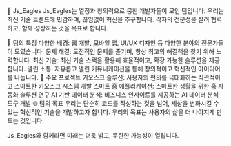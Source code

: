 🦅 Js_Eagles
Js_Eagles는 열정과 창의력으로 뭉친 개발자들이 모인 팀입니다. 우리는 최신 기술 트렌드에 민감하며, 끊임없이 혁신을 추구합니다. 각자의 전문성을 살려 협력하고, 함께 성장하는 것을 목표로 합니다.

🌟 팀의 특징
다양한 배경: 웹 개발, 모바일 앱, UI/UX 디자인 등 다양한 분야의 전문가들이 모였습니다.
문제 해결: 도전적인 문제를 즐기며, 항상 최고의 해결책을 찾기 위해 노력합니다.
최신 기술: 최신 기술 스택을 활용해 효율적이고, 확장 가능한 솔루션을 제공합니다.
열린 소통: 자유롭고 열린 커뮤니케이션을 통해 창의적이고 혁신적인 아이디어를 나눕니다.
🔧 주요 프로젝트
키오스크 솔루션: 사용자의 편의를 극대화하는 직관적이고 스마트한 키오스크 시스템 개발
스마트 홈 애플리케이션: 스마트한 생활을 위한 홈 자동화 솔루션 연구
AI 기반 데이터 분석: 비즈니스 인사이트를 제공하는 AI 데이터 분석 도구 개발
🌐 팀의 목표
우리는 단순히 코드를 작성하는 것을 넘어, 세상을 변화시킬 수 있는 혁신적인 기술을 개발하고자 합니다. 우리의 목표는 사용자의 삶을 더 나아지게 만드는 것입니다.

Js_Eagles와 함께라면 미래는 더욱 밝고, 무한한 가능성이 열립니다.